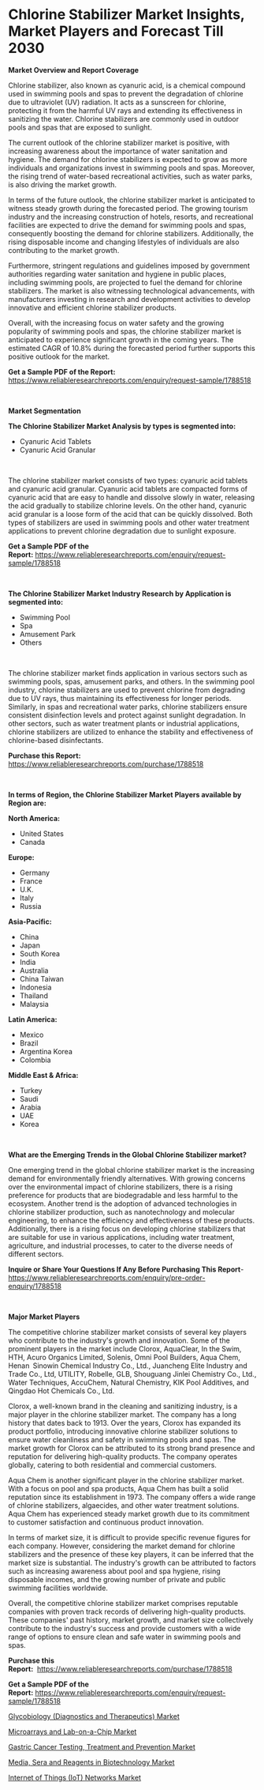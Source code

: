 <p><h1>Chlorine Stabilizer Market Insights, Market Players and Forecast Till 2030</h1></p><p><strong>Market Overview and Report Coverage</strong></p>
<p><p>Chlorine stabilizer, also known as cyanuric acid, is a chemical compound used in swimming pools and spas to prevent the degradation of chlorine due to ultraviolet (UV) radiation. It acts as a sunscreen for chlorine, protecting it from the harmful UV rays and extending its effectiveness in sanitizing the water. Chlorine stabilizers are commonly used in outdoor pools and spas that are exposed to sunlight.</p><p>The current outlook of the chlorine stabilizer market is positive, with increasing awareness about the importance of water sanitation and hygiene. The demand for chlorine stabilizers is expected to grow as more individuals and organizations invest in swimming pools and spas. Moreover, the rising trend of water-based recreational activities, such as water parks, is also driving the market growth.</p><p>In terms of the future outlook, the chlorine stabilizer market is anticipated to witness steady growth during the forecasted period. The growing tourism industry and the increasing construction of hotels, resorts, and recreational facilities are expected to drive the demand for swimming pools and spas, consequently boosting the demand for chlorine stabilizers. Additionally, the rising disposable income and changing lifestyles of individuals are also contributing to the market growth.</p><p>Furthermore, stringent regulations and guidelines imposed by government authorities regarding water sanitation and hygiene in public places, including swimming pools, are projected to fuel the demand for chlorine stabilizers. The market is also witnessing technological advancements, with manufacturers investing in research and development activities to develop innovative and efficient chlorine stabilizer products.</p><p>Overall, with the increasing focus on water safety and the growing popularity of swimming pools and spas, the chlorine stabilizer market is anticipated to experience significant growth in the coming years. The estimated CAGR of 10.8% during the forecasted period further supports this positive outlook for the market.</p></p>
<p><strong>Get a Sample PDF of the Report:</strong> <a href="https://www.reliableresearchreports.com/enquiry/request-sample/1788518">https://www.reliableresearchreports.com/enquiry/request-sample/1788518</a></p>
<p>&nbsp;</p>
<p><strong>Market Segmentation</strong></p>
<p><strong>The Chlorine Stabilizer Market Analysis by types is segmented into:</strong></p>
<p><ul><li>Cyanuric Acid Tablets</li><li>Cyanuric Acid Granular</li></ul></p>
<p>&nbsp;</p>
<p><p>The chlorine stabilizer market consists of two types: cyanuric acid tablets and cyanuric acid granular. Cyanuric acid tablets are compacted forms of cyanuric acid that are easy to handle and dissolve slowly in water, releasing the acid gradually to stabilize chlorine levels. On the other hand, cyanuric acid granular is a loose form of the acid that can be quickly dissolved. Both types of stabilizers are used in swimming pools and other water treatment applications to prevent chlorine degradation due to sunlight exposure.</p></p>
<p><strong>Get a Sample PDF of the Report:</strong>&nbsp;<a href="https://www.reliableresearchreports.com/enquiry/request-sample/1788518">https://www.reliableresearchreports.com/enquiry/request-sample/1788518</a></p>
<p>&nbsp;</p>
<p><strong>The Chlorine Stabilizer Market Industry Research by Application is segmented into:</strong></p>
<p><ul><li>Swimming Pool</li><li>Spa</li><li>Amusement Park</li><li>Others</li></ul></p>
<p>&nbsp;</p>
<p><p>The chlorine stabilizer market finds application in various sectors such as swimming pools, spas, amusement parks, and others. In the swimming pool industry, chlorine stabilizers are used to prevent chlorine from degrading due to UV rays, thus maintaining its effectiveness for longer periods. Similarly, in spas and recreational water parks, chlorine stabilizers ensure consistent disinfection levels and protect against sunlight degradation. In other sectors, such as water treatment plants or industrial applications, chlorine stabilizers are utilized to enhance the stability and effectiveness of chlorine-based disinfectants.</p></p>
<p><strong>Purchase this Report:</strong>&nbsp; <a href="https://www.reliableresearchreports.com/purchase/1788518">https://www.reliableresearchreports.com/purchase/1788518</a></p>
<p>&nbsp;</p>
<p><strong>In terms of Region, the Chlorine Stabilizer Market Players available by Region are:</strong></p>
<p>
    <p> <strong> North America: </strong>
        <ul>
            <li>United States</li>
            <li>Canada</li>
        </ul>
        </p> 
    <p> <strong> Europe: </strong>
        <ul>
            <li>Germany</li>
            <li>France</li>
            <li>U.K.</li>
            <li>Italy</li>
            <li>Russia</li>
        </ul>
        </p> 
    <p> <strong> Asia-Pacific: </strong>
        <ul>
            <li>China</li>
            <li>Japan</li>
            <li>South Korea</li>
            <li>India</li>
            <li>Australia</li>
            <li>China Taiwan</li>
            <li>Indonesia</li>
            <li>Thailand</li>
            <li>Malaysia</li>
        </ul>
        </p> 
    <p> <strong> Latin America: </strong>
        <ul>
            <li>Mexico</li>
            <li>Brazil</li>
            <li>Argentina Korea</li>
            <li>Colombia</li>
        </ul>
        </p> 
    <p> <strong> Middle East & Africa: </strong>
        <ul>
            <li>Turkey</li>
            <li>Saudi</li>
            <li>Arabia</li>
            <li>UAE</li>
            <li>Korea</li>
        </ul>
    </p>
    </p>
<p>&nbsp;</p>
<p><strong>What are the Emerging Trends in the Global Chlorine Stabilizer market?</strong></p>
<p><p>One emerging trend in the global chlorine stabilizer market is the increasing demand for environmentally friendly alternatives. With growing concerns over the environmental impact of chlorine stabilizers, there is a rising preference for products that are biodegradable and less harmful to the ecosystem. Another trend is the adoption of advanced technologies in chlorine stabilizer production, such as nanotechnology and molecular engineering, to enhance the efficiency and effectiveness of these products. Additionally, there is a rising focus on developing chlorine stabilizers that are suitable for use in various applications, including water treatment, agriculture, and industrial processes, to cater to the diverse needs of different sectors.</p></p>
<p><strong>Inquire or Share Your Questions If Any Before Purchasing This Report</strong>- <a href="https://www.reliableresearchreports.com/enquiry/pre-order-enquiry/1788518">https://www.reliableresearchreports.com/enquiry/pre-order-enquiry/1788518</a></p>
<p>&nbsp;</p>
<p><strong>Major Market Players</strong></p>
<p><p>The competitive chlorine stabilizer market consists of several key players who contribute to the industry's growth and innovation. Some of the prominent players in the market include Clorox, AquaClear, In the Swim, HTH, Acuro Organics Limited, Solenis, Omni Pool Builders, Aqua Chem, Henan Sinowin Chemical Industry Co., Ltd., Juancheng Elite Industry and Trade Co., Ltd, UTILITY, Robelle, GLB, Shouguang Jinlei Chemistry Co., Ltd., Water Techniques, AccuChem, Natural Chemistry, KIK Pool Additives, and Qingdao Hot Chemicals Co., Ltd. </p><p>Clorox, a well-known brand in the cleaning and sanitizing industry, is a major player in the chlorine stabilizer market. The company has a long history that dates back to 1913. Over the years, Clorox has expanded its product portfolio, introducing innovative chlorine stabilizer solutions to ensure water cleanliness and safety in swimming pools and spas. The market growth for Clorox can be attributed to its strong brand presence and reputation for delivering high-quality products. The company operates globally, catering to both residential and commercial customers.</p><p>Aqua Chem is another significant player in the chlorine stabilizer market. With a focus on pool and spa products, Aqua Chem has built a solid reputation since its establishment in 1973. The company offers a wide range of chlorine stabilizers, algaecides, and other water treatment solutions. Aqua Chem has experienced steady market growth due to its commitment to customer satisfaction and continuous product innovation.</p><p>In terms of market size, it is difficult to provide specific revenue figures for each company. However, considering the market demand for chlorine stabilizers and the presence of these key players, it can be inferred that the market size is substantial. The industry's growth can be attributed to factors such as increasing awareness about pool and spa hygiene, rising disposable incomes, and the growing number of private and public swimming facilities worldwide.</p><p>Overall, the competitive chlorine stabilizer market comprises reputable companies with proven track records of delivering high-quality products. These companies' past history, market growth, and market size collectively contribute to the industry's success and provide customers with a wide range of options to ensure clean and safe water in swimming pools and spas.</p></p>
<p><strong>Purchase this Report:</strong>&nbsp;&nbsp;<a href="https://www.reliableresearchreports.com/purchase/1788518">https://www.reliableresearchreports.com/purchase/1788518</a></p>
<p></p>
<p><strong>Get a Sample PDF of the Report:</strong>&nbsp;<a href="https://www.reliableresearchreports.com/enquiry/request-sample/1788518">https://www.reliableresearchreports.com/enquiry/request-sample/1788518</a></p>
<p><p><a href="https://medium.com/@tyreldooley/glycobiology-diagnostics-and-therapeutics-market-report-reveals-the-latest-trends-and-growth-d1ee2dee9068">Glycobiology (Diagnostics and Therapeutics) Market</a></p><p><a href="https://medium.com/@sandyabbott2023/microarrays-and-lab-on-a-chip-market-competitive-analysis-market-trends-and-forecast-to-2030-8d1ee2c47ef0">Microarrays and Lab-on-a-Chip Market</a></p><p><a href="https://medium.com/@chazmonahan2023/gastric-cancer-testing-treatment-and-prevention-market-furnishes-information-on-market-share-76f551ee6881">Gastric Cancer Testing, Treatment and Prevention Market</a></p><p><a href="https://medium.com/@larrycrooks1923/media-sera-and-reagents-in-biotechnology-market-analysis-and-sze-forecasted-for-period-from-2023-d5eb8d36d78d">Media, Sera and Reagents in Biotechnology Market</a></p><p><a href="https://medium.com/@trystanward/internet-of-things-iot-networks-market-research-report-its-history-and-forecast-2023-to-2030-6a96ce357167">Internet of Things (IoT) Networks Market</a></p></p>